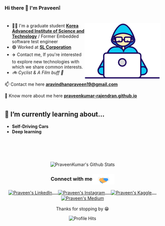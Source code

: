 ### Hi there 👋 I'm Praveen❕

#

<img align="right" src="./Assets/Developer.gif"/>

 - 👨‍💻 I'm a graduate student **<a href="https://https://www.kaist.ac.kr/en/"><b>Korea Advanced Institute of Science and Technology</b></a>** / Former Embedded software test engineer
 - 🟢 Worked at <a href="https://slworld.com/"><b>SL Corporation</b></a>
 - ✈️ Contact me, If you're interested to explore new technologies with which we share common interests.
 - *🚲 Cyclist & A Film buff 💫*

📫 Contact me here **aravindhanpraveen19@gmail.com** 

🚀 Know more about me here **<a href="https://praveenkumar-rajendran.github.io/"><b>praveenkumar-rajendran.github.io</b></a>**

#

## 🌱 I’m currently learning about...
- **Self-Driving Cars**
- **Deep learning**

#

<br/>
  <br/>



<p align="center">
<img align="center" src="https://github-readme-stats.vercel.app/api?username=PraveenKumar-Rajendran&&show_icons=true&theme=radical" alt="PraveenKumar's Github Stats">
</p>  

<div align="center">
  <h3 align="center">Connect with me<img align="center" src="./Assets/Handshake.gif" height="33px" /></h3> 
</div>
<p align="center">
 <a href="https://www.linkedin.com/in/praveenkumar-rajendran/" target="blank">
  <img align="center" alt="Praveen's LinkedIn" width="30px" src="https://www.vectorlogo.zone/logos/linkedin/linkedin-icon.svg" /> &nbsp; &nbsp;
 </a>
 <a href="https://www.instagram.com/praveen_kumar_rajendran/" target="blank">
  <img align="center" alt="Praveen's Instagram" width="30px" src="https://www.vectorlogo.zone/logos/instagram/instagram-icon.svg" /> &nbsp; &nbsp;
 </a>
 <a href="https://www.kaggle.com/praveenkumarr007" target="blank">
  <img align="center" alt="Praveen's Kaggle" width="30px" src="https://www.vectorlogo.zone/logos/kaggle/kaggle-icon.svg" /> &nbsp; &nbsp;
 </a>
 <a href="https://medium.com/@Praveenkumar_Rajendran" target="blank">
  <img align="center" alt="Praveen's Medium" width="30px" src="https://www.vectorlogo.zone/logos/medium/medium-tile.svg" />
 </a> 
  <br/>
  <br/>
  Thanks for stopping by 😁<br/>
</p>
<p align="center"><img alt="Profile Hits" src="https://hits.seeyoufarm.com/api/count/incr/badge.svg?url=https%3A%2F%2Fgithub.com%2FPraveenKumar-Rajendran%2F&count_bg=%2379C83D&title_bg=%23555555&icon=&icon_color=%23E7E7E7&title=hits&edge_flat=false" /></p>

<!--
**PraveenKumar-Rajendran/PraveenKumar-Rajendran** is a ✨ _special_ ✨ repository because its `README.md` (this file) appears on your GitHub profile.

Here are some ideas to get you started:

- 🔭 I’m currently working on ...
- 🌱 I’m currently learning ...
- 👯 I’m looking to collaborate on ...
- 🤔 I’m looking for help with ...
- 💬 Ask me about ...
- 📫 How to reach me: ...
- 😄 Pronouns: ...
- ⚡ Fun fact: ...
-->
